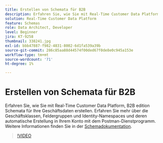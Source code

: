 ```yaml
---
title: Erstellen von Schemata für B2B
description: Erfahren Sie, wie Sie mit Real-Time Customer Data Platform, B2B edition Schemata für Ihre Geschäftsdaten erstellen.
solution: Real-Time Customer Data Platform
feature: Schemas
role: Data Architect, Developer
level: Beginner
jira: KT-9258
thumbnail: 338241.jpg
exl-id: bbb47887-f982-4831-8002-6d1fa539a39b
source-git-commit: 286c85aa88d44574f00ded67f0de8e0c945a153e
workflow-type: tm+mt
source-wordcount: '71'
ht-degree: 1%

---
```


# Erstellen von Schemata für B2B

Erfahren Sie, wie Sie mit Real-Time Customer Data Platform, B2B edition Schemata für Ihre Geschäftsdaten erstellen. Erfahren Sie mehr über die Geschäftsklassen, Feldergruppen und Identity-Namespaces und deren automatische Erstellung in Ihrem Konto mit dem Postman-Dienstprogramm. Weitere Informationen finden Sie in der [Schemadokumentation](https://experienceleague.adobe.com/docs/experience-platform/xdm/home.html?lang=de).

>[!VIDEO](https://video.tv.adobe.com/v/3453404?learn=on&enablevpops&captions=ger)
